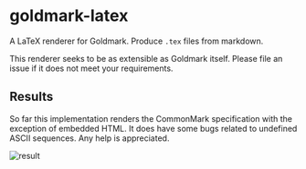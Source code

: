 # goldmark-latex
A LaTeX renderer for Goldmark. Produce `.tex` files from markdown.

This renderer seeks to be as extensible as Goldmark itself. Please file an issue if it does not meet your requirements.

## Results
So far this implementation renders the CommonMark specification with the exception of embedded HTML. It does have some bugs related to undefined ASCII sequences. Any help is appreciated.

![result](https://user-images.githubusercontent.com/26156425/188299284-8dd2fca1-dc50-4574-8128-c78017b42e73.png)
